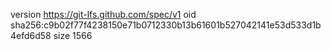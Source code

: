 version https://git-lfs.github.com/spec/v1
oid sha256:c9b02f77f4238150e71b0712330b13b61601b527042141e53d533d1b4efd6d58
size 1566
